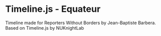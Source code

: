 Timeline.js - Equateur
======================

Timeline made for Reporters Without Borders by Jean-Baptiste Barbera.</br>
Based on Timeline.js by NUKnightLab
